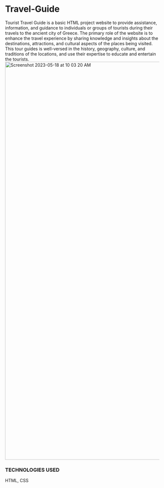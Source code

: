 # Travel-Guide
Tourist Travel Guide is a basic HTML project website to provide assistance, information, and guidance to individuals or groups of tourists during their travels to the ancient city of Greece. The primary role of the website is to enhance the travel experience by sharing knowledge and insights about the destinations, attractions, and cultural aspects of the places being visited. This tour guides is well-versed in the history, geography, culture, and traditions of the locations, and use their expertise to educate and entertain the tourists.
<img width="1297" alt="Screenshot 2023-05-18 at 10 03 20 AM" src="https://github.com/nathanbassey/Travel-Guide/assets/133791719/27dc881c-fbd5-4ae7-9157-ca76ba31e92c">


### TECHNOLOGIES USED 
HTML, CSS
